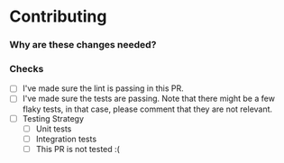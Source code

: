 # Contributing

### Why are these changes needed?

### Checks

* [ ] I've made sure the lint is passing in this PR.
* [ ] I've made sure the tests are passing. Note that there might be a few flaky tests, in that case, please comment that they are not relevant.
* [ ] Testing Strategy
  * [ ] Unit tests
  * [ ] Integration tests
  * [ ] This PR is not tested :(
